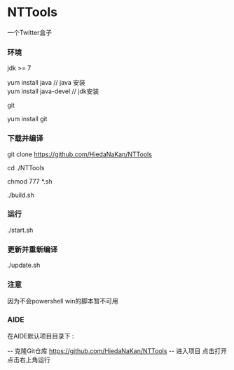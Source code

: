 # NTTools

一个Twitter盒子

### 环境

jdk >= 7

yum install java // java 安装  
yum install java-devel // jdk安装

git

yum install git

### 下载并编译

git clone https://github.com/HiedaNaKan/NTTools

cd ./NTTools

chmod 777 *.sh

./build.sh

### 运行

./start.sh

### 更新并重新编译

./update.sh

### 注意

因为不会powershell win的脚本暂不可用

### AIDE

在AIDE默认项目目录下 :  

-- 克隆Git仓库 https://github.com/HiedaNaKan/NTTools
-- 进入项目 点击打开 点击右上角运行